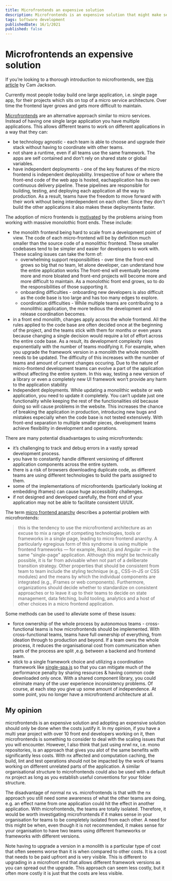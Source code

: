 ```yaml
---
title: Microfrontends an expensive solution
description: Microfrontends is an expensive solution that might make sense if your organisation is facing some certain types of expensive problems which are described in this post
tags: Software development
publishedDate: 16/1/2021
published: false
---
```


# Microfrontends an expensive solution

If you’re looking to a thorough introduction to microfrontends, see [this article](https://martinfowler.com/articles/micro-frontends.html) by Cam Jackson.

Currently most people today build one large application, i.e. single page app, for their projects which sits on top of a micro service architecture. Over time the frontend layer grows and gets more difficult to maintain.

[Microfrontends](https://livebook.manning.com/book/micro-frontends-in-action/chapter-1?origin=product-toc) are an alternative approach similar to micro services. Instead of having one single large application you have multiple applications. This allows different teams to work on different applications in a way that they can: 
 - be technology agnostic - each team is able to choose and upgrade their stack without having to coordinate with other teams.
 - not share a runtime, even if all teams use the same framework. The apps are self contained and don’t rely on shared state or global variables.
 - have independent deployments - one of the key features of the micro frontend is independent deployability. Irrespective of how or where the front-end code of the web app is hosted, eachapplication has its own continuous delivery pipeline. These pipelines are responsible for building, testing, and deploying each application all the way to production. As a result, teams have the freedom to move forward with their work without being interdependent on each other. Since they don't build the other applications it also makes these deployments faster.

The adoption of micro frontends is [motivated](https://arxiv.org/pdf/2007.00293.pdf) by the problems arising from working with massive monolothic front ends. These include:
 - the monolith frontend being hard to scale from a development point of view. The code of each micro-frontend will be by definition much smaller than the source code of a monolithic frontend. These smaller codebases tend to be simpler and easier for developers to work with. These scaling issues can take the form of:
   - overwhelming support responsibilties - over time the front-end grows so big that no team, let alone developer, can understand how the entire application works The front-end will eventually become more and more bloated and front-end projects will become more and more difficult to maintain. As a monolothic front end grows, so to do the responsibilities of those supporting it. 
   - onboarding difficulties - onboarding new developers is also difficult as the code base is too large and has too many edges to explore.  
   - coordination difficulties - While multiple teams are contributing to a monolithic application, the more tedious the development and release coordination becomes. 
 - in a front end monolith, changes apply across the whole frontend. All the rules applied to the code base are often decided once at the beginning of the project, and the teams stick with them for months or even years because changing a single decision would require a lot of effort across the entire code base. As a result, its development complexity rises exponentially with the number of teams modifying it. For example, when you upgrade the framework version in a monolith the whole monolith needs to be updated. The difficulty of this increases with the number of teams and amount of current changes occuring. Due to the nature of micro-frontend development teams can evolve a part of the application without affecting the entire system. In this way, testing a new version of a library or even a completely new UI framework won’t provide any harm to the application stability 
 -  Independent deployments. While updating a monolithic website or web application, you need to update it completely. You can’t update just one functionality while keeping the rest of the functionalities old because doing so will cause problems in the website. This increases the chance of breaking the application in production, introducing new bugs and mistakes especially when the code base is not tested extensively. With front-end separation to multiple smaller pieces, development teams achieve flexibility in development and operations.

There are many potential disadvantages to using microfrontends:
 - it’s challenging to track and debug errors in a vastly spread development process. 
 - you have to constantly handle different versioning of different application components across the entire system. 
 - there is a risk of browsers downloading duplicate code, as different teams are using different technologies to build the parts assigned to them.
 - some of the implementations of microfrontends (particularly looking at embedding iframes) can cause huge accessibility challenges.
 - if not designed and developed carefully, the front end of your application may not be able to facilitate consistent UI/UX.

The term [micro frontend anarchy](https://www.thoughtworks.com/radar/techniques/micro-frontend-anarchy) describes a potential problem with microfrontends:

 > this is the tendency to use the microfrontend architecture as an excuse to mix a range of competing technologies, tools or frameworks in a single page, leading to micro frontend anarchy. A particularly egregious form of this syndrome is using multiple frontend frameworks — for example, React.js and Angular — in the same "single-page" application. Although this might be technically possible, it is far from advisable when not part of a deliberate transition strategy. Other properties that should be consistent from team to team include the styling technique (e.g., CSS-in-JS or CSS modules) and the means by which the individual components are integrated (e.g., iFrames or web components). Furthermore, organizations should decide whether to standardize on consistent approaches or to leave it up to their teams to decide on state management, data fetching, build tooling, analytics and a host of other choices in a micro frontend application.

Some methods can be used to alleviate some of these issues:
 - force ownership of the whole process by autonomous teams - cross-functional teams is how microfrontends should be implemented. With cross-functional teams, teams have full ownership of everything, from ideation through to production and beyond. If a team owns the whole process, it reduces the organisational cost from communication when parts of the process are split ,e.g. between a backend and frontend team.
 - stick to a single framework choice and utilizing a coordination framework like [single-spa.js](https://single-spa.js.org/) so that you can mitigate much of the performance penalty by sharing resources & having common code downloaded only once. With a shared component library, you could eliminate many of the user experience inconsistency problems. Of course, at each step you give up some amount of independence. At some point, you no longer have a microfrontend architecture at all. 

## My opinion

microfrontends is an expensive solution and adopting an expensive solution should only be done when the costs justify it. In my opinion, if you have a multi year project with over 10 front end developers working on it, then microfrontends is something to consider to deal with the scaling issues that you will encounter. However, I also think that just using nrwl nx, i.e. mono repositories, is an approach that gives you alot of the same benefits with significantly less costs. With nx affected and computation caching, the build, lint and test operations should not be impacted by the work of teams working on different unrelated parts of the application. A similar organisational structure to microfrontends could also be used with a default nx project as long as you establish useful conventions for your folder structure. 

The disadvantage of normal nx vs. microfrontends is that with the nx approach you still need some awareness of what the other teams are doing, e.g. an effect name from one application could hit the effect in another application. With microfrontends, the teams are totally isolated. Therefore, it would be worth investigating microfrontends if it makes sense in your organisation for teams to be completely isolated from each other. A need for this might be when, even though it is not recommended, it makes sense for your organisation to have two teams using different frameworks or frameworks with different versions. 

Note having to upgrade a version in a monolith is a particular type of cost that often seeems worse than it is when compared to other costs. It is a cost that needs to be paid upfront and is very visible. This is different to upgrading in a microfront end that allows different framework versions as you can spread out the upgrade. This approach can seem less costly, but it often more costly it is just that the costs are less visible.